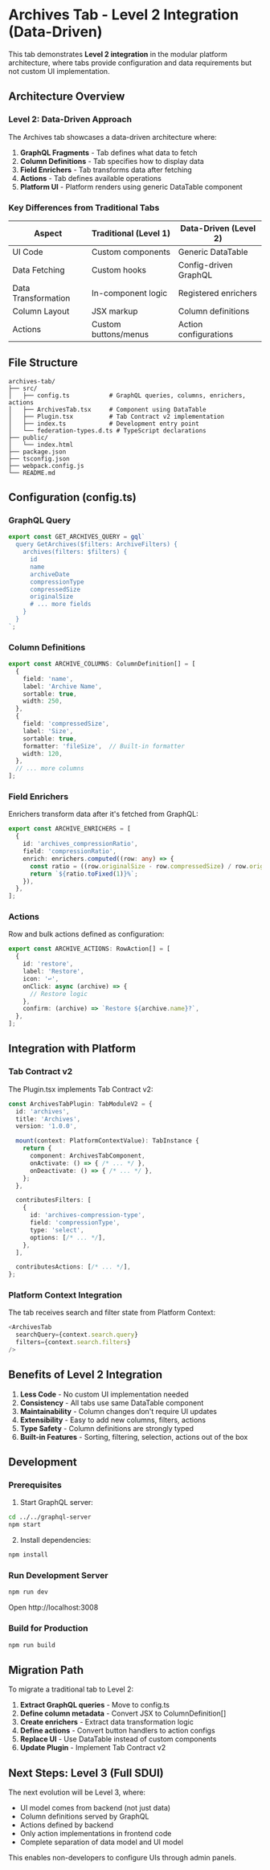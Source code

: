 # Archives Tab - Level 2 Integration (Data-Driven)

This tab demonstrates **Level 2 integration** in the modular platform architecture, where tabs provide configuration and data requirements but not custom UI implementation.

## Architecture Overview

### Level 2: Data-Driven Approach

The Archives tab showcases a data-driven architecture where:

1. **GraphQL Fragments** - Tab defines what data to fetch
2. **Column Definitions** - Tab specifies how to display data
3. **Field Enrichers** - Tab transforms data after fetching
4. **Actions** - Tab defines available operations
5. **Platform UI** - Platform renders using generic DataTable component

### Key Differences from Traditional Tabs

| Aspect | Traditional (Level 1) | Data-Driven (Level 2) |
|--------|----------------------|----------------------|
| UI Code | Custom components | Generic DataTable |
| Data Fetching | Custom hooks | Config-driven GraphQL |
| Data Transformation | In-component logic | Registered enrichers |
| Column Layout | JSX markup | Column definitions |
| Actions | Custom buttons/menus | Action configurations |

## File Structure

```
archives-tab/
├── src/
│   ├── config.ts           # GraphQL queries, columns, enrichers, actions
│   ├── ArchivesTab.tsx     # Component using DataTable
│   ├── Plugin.tsx          # Tab Contract v2 implementation
│   ├── index.ts            # Development entry point
│   └── federation-types.d.ts # TypeScript declarations
├── public/
│   └── index.html
├── package.json
├── tsconfig.json
├── webpack.config.js
└── README.md
```

## Configuration (config.ts)

### GraphQL Query

```typescript
export const GET_ARCHIVES_QUERY = gql`
  query GetArchives($filters: ArchiveFilters) {
    archives(filters: $filters) {
      id
      name
      archiveDate
      compressionType
      compressedSize
      originalSize
      # ... more fields
    }
  }
`;
```

### Column Definitions

```typescript
export const ARCHIVE_COLUMNS: ColumnDefinition[] = [
  {
    field: 'name',
    label: 'Archive Name',
    sortable: true,
    width: 250,
  },
  {
    field: 'compressedSize',
    label: 'Size',
    sortable: true,
    formatter: 'fileSize',  // Built-in formatter
    width: 120,
  },
  // ... more columns
];
```

### Field Enrichers

Enrichers transform data after it's fetched from GraphQL:

```typescript
export const ARCHIVE_ENRICHERS = [
  {
    id: 'archives_compressionRatio',
    field: 'compressionRatio',
    enrich: enrichers.computed((row: any) => {
      const ratio = ((row.originalSize - row.compressedSize) / row.originalSize) * 100;
      return `${ratio.toFixed(1)}%`;
    }),
  },
];
```

### Actions

Row and bulk actions defined as configuration:

```typescript
export const ARCHIVE_ACTIONS: RowAction[] = [
  {
    id: 'restore',
    label: 'Restore',
    icon: '↩️',
    onClick: async (archive) => {
      // Restore logic
    },
    confirm: (archive) => `Restore ${archive.name}?`,
  },
];
```

## Integration with Platform

### Tab Contract v2

The Plugin.tsx implements Tab Contract v2:

```typescript
const ArchivesTabPlugin: TabModuleV2 = {
  id: 'archives',
  title: 'Archives',
  version: '1.0.0',

  mount(context: PlatformContextValue): TabInstance {
    return {
      component: ArchivesTabComponent,
      onActivate: () => { /* ... */ },
      onDeactivate: () => { /* ... */ },
    };
  },

  contributesFilters: [
    {
      id: 'archives-compression-type',
      field: 'compressionType',
      type: 'select',
      options: [/* ... */],
    },
  ],

  contributesActions: [/* ... */],
};
```

### Platform Context Integration

The tab receives search and filter state from Platform Context:

```typescript
<ArchivesTab
  searchQuery={context.search.query}
  filters={context.search.filters}
/>
```

## Benefits of Level 2 Integration

1. **Less Code** - No custom UI implementation needed
2. **Consistency** - All tabs use same DataTable component
3. **Maintainability** - Column changes don't require UI updates
4. **Extensibility** - Easy to add new columns, filters, actions
5. **Type Safety** - Column definitions are strongly typed
6. **Built-in Features** - Sorting, filtering, selection, actions out of the box

## Development

### Prerequisites

1. Start GraphQL server:
```bash
cd ../../graphql-server
npm start
```

2. Install dependencies:
```bash
npm install
```

### Run Development Server

```bash
npm run dev
```

Open http://localhost:3008

### Build for Production

```bash
npm run build
```

## Migration Path

To migrate a traditional tab to Level 2:

1. **Extract GraphQL queries** - Move to config.ts
2. **Define column metadata** - Convert JSX to ColumnDefinition[]
3. **Create enrichers** - Extract data transformation logic
4. **Define actions** - Convert button handlers to action configs
5. **Replace UI** - Use DataTable instead of custom components
6. **Update Plugin** - Implement Tab Contract v2

## Next Steps: Level 3 (Full SDUI)

The next evolution will be Level 3, where:
- UI model comes from backend (not just data)
- Column definitions served by GraphQL
- Actions defined by backend
- Only action implementations in frontend code
- Complete separation of data model and UI model

This enables non-developers to configure UIs through admin panels.
